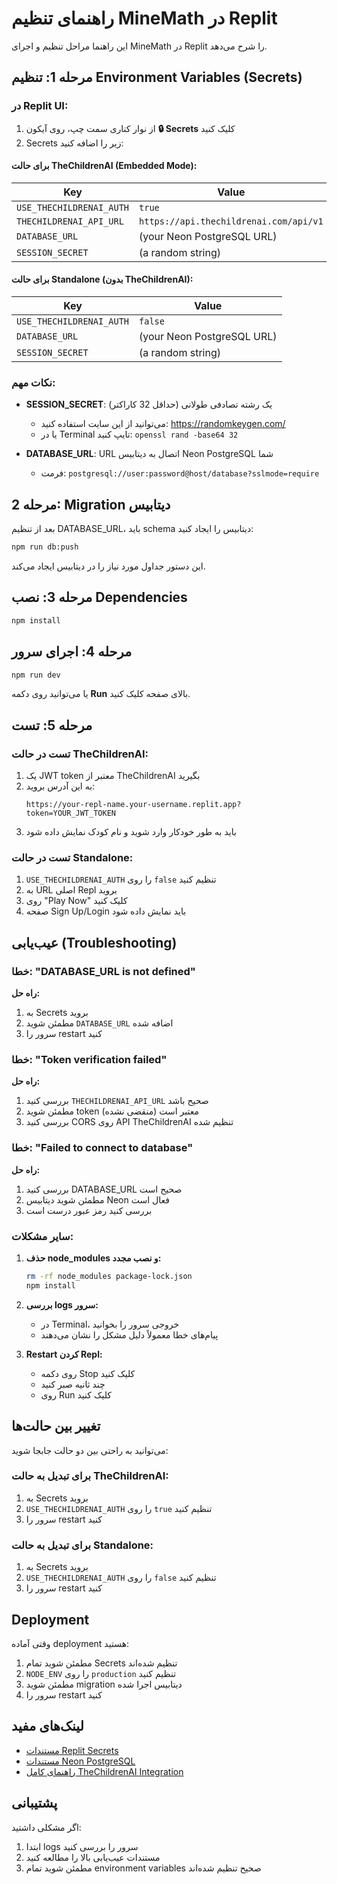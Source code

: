 # راهنمای تنظیم MineMath در Replit

این راهنما مراحل تنظیم و اجرای MineMath در Replit را شرح می‌دهد.

## مرحله 1: تنظیم Environment Variables (Secrets)

### در Replit UI:

1. از نوار کناری سمت چپ، روی آیکون **🔒 Secrets** کلیک کنید
2. Secrets زیر را اضافه کنید:

#### برای حالت TheChildrenAI (Embedded Mode):

| Key | Value |
|-----|-------|
| `USE_THECHILDRENAI_AUTH` | `true` |
| `THECHILDRENAI_API_URL` | `https://api.thechildrenai.com/api/v1` |
| `DATABASE_URL` | (your Neon PostgreSQL URL) |
| `SESSION_SECRET` | (a random string) |

#### برای حالت Standalone (بدون TheChildrenAI):

| Key | Value |
|-----|-------|
| `USE_THECHILDRENAI_AUTH` | `false` |
| `DATABASE_URL` | (your Neon PostgreSQL URL) |
| `SESSION_SECRET` | (a random string) |

### نکات مهم:

- **SESSION_SECRET**: یک رشته تصادفی طولانی (حداقل 32 کاراکتر)
  - می‌توانید از این سایت استفاده کنید: https://randomkeygen.com/
  - یا در Terminal تایپ کنید: `openssl rand -base64 32`

- **DATABASE_URL**: URL اتصال به دیتابیس Neon PostgreSQL شما
  - فرمت: `postgresql://user:password@host/database?sslmode=require`

## مرحله 2: Migration دیتابیس

بعد از تنظیم DATABASE_URL، باید schema دیتابیس را ایجاد کنید:

```bash
npm run db:push
```

این دستور جداول مورد نیاز را در دیتابیس ایجاد می‌کند.

## مرحله 3: نصب Dependencies

```bash
npm install
```

## مرحله 4: اجرای سرور

```bash
npm run dev
```

یا می‌توانید روی دکمه **Run** بالای صفحه کلیک کنید.

## مرحله 5: تست

### تست در حالت TheChildrenAI:

1. یک JWT token معتبر از TheChildrenAI بگیرید
2. به این آدرس بروید:
   ```
   https://your-repl-name.your-username.replit.app?token=YOUR_JWT_TOKEN
   ```
3. باید به طور خودکار وارد شوید و نام کودک نمایش داده شود

### تست در حالت Standalone:

1. `USE_THECHILDRENAI_AUTH` را روی `false` تنظیم کنید
2. به URL اصلی Repl بروید
3. روی "Play Now" کلیک کنید
4. صفحه Sign Up/Login باید نمایش داده شود

## عیب‌یابی (Troubleshooting)

### خطا: "DATABASE_URL is not defined"

**راه حل:**
1. به Secrets بروید
2. مطمئن شوید `DATABASE_URL` اضافه شده
3. سرور را restart کنید

### خطا: "Token verification failed"

**راه حل:**
1. بررسی کنید `THECHILDRENAI_API_URL` صحیح باشد
2. مطمئن شوید token معتبر است (منقضی نشده)
3. بررسی کنید CORS روی API TheChildrenAI تنظیم شده

### خطا: "Failed to connect to database"

**راه حل:**
1. بررسی کنید DATABASE_URL صحیح است
2. مطمئن شوید دیتابیس Neon فعال است
3. بررسی کنید رمز عبور درست است

### سایر مشکلات:

1. **حذف node_modules و نصب مجدد:**
   ```bash
   rm -rf node_modules package-lock.json
   npm install
   ```

2. **بررسی logs سرور:**
   - در Terminal، خروجی سرور را بخوانید
   - پیام‌های خطا معمولاً دلیل مشکل را نشان می‌دهند

3. **Restart کردن Repl:**
   - روی دکمه Stop کلیک کنید
   - چند ثانیه صبر کنید
   - روی Run کلیک کنید

## تغییر بین حالت‌ها

می‌توانید به راحتی بین دو حالت جابجا شوید:

### برای تبدیل به حالت TheChildrenAI:
1. به Secrets بروید
2. `USE_THECHILDRENAI_AUTH` را روی `true` تنظیم کنید
3. سرور را restart کنید

### برای تبدیل به حالت Standalone:
1. به Secrets بروید
2. `USE_THECHILDRENAI_AUTH` را روی `false` تنظیم کنید
3. سرور را restart کنید

## Deployment

وقتی آماده deployment هستید:

1. مطمئن شوید تمام Secrets تنظیم شده‌اند
2. `NODE_ENV` را روی `production` تنظیم کنید
3. مطمئن شوید migration دیتابیس اجرا شده
4. سرور را restart کنید

## لینک‌های مفید

- [مستندات Replit Secrets](https://docs.replit.com/programming-ide/workspace-features/storing-sensitive-information-environment-variables)
- [مستندات Neon PostgreSQL](https://neon.tech/docs/introduction)
- [راهنمای کامل TheChildrenAI Integration](./THECHILDRENAI_SETUP.md)

## پشتیبانی

اگر مشکلی داشتید:
1. ابتدا logs سرور را بررسی کنید
2. مستندات عیب‌یابی بالا را مطالعه کنید
3. مطمئن شوید تمام environment variables صحیح تنظیم شده‌اند
